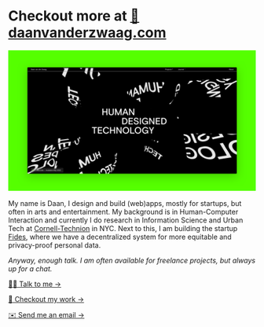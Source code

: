 # Checkout more at [🔗 daanvanderzwaag.com](https://daanvanderzwaag.com)

[![header.png](header.png)](https://daanvanderzwaag.com)

My name is Daan, I design and build (web)apps, mostly for startups, but often in arts and entertainment. My background is in Human-Computer Interaction and currently I do research in Information Science and Urban Tech at [Cornell-Technion](https://www.tech.cornell.edu/jacobs-technion-cornell-institute/) in NYC. Next to this, I am building the startup [Fides](https://fides.systems), where we have a decentralized system for more equitable and privacy-proof personal data. 

*Anyway, enough talk. I am often available for freelance projects, but always up for a chat.* 

[🧑‍💻 Talk to me →](https://cal.com/daan/work-with-me) 

[🔗 Checkout my work →](https://daanvanderzwaag.com) 

[✉️ Send me an email →](mailto:daan@devign.it)